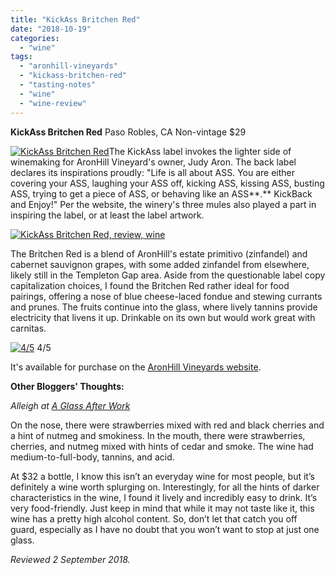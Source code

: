 ```yaml
---
title: "KickAss Britchen Red"
date: "2018-10-19"
categories:
  - "wine"
tags:
  - "aronhill-vineyards"
  - "kickass-britchen-red"
  - "tasting-notes"
  - "wine"
  - "wine-review"
---
```


**KickAss Britchen Red** Paso Robles, CA Non-vintage $29

[![KickAss Britchen Red](http://s3.amazonaws.com/thegourmez-wpmedia/2018/09/Kickass-01-379x500.jpg)](http://s3.amazonaws.com/thegourmez-wpmedia/2018/09/Kickass-01.jpg)The KickAss label invokes the lighter side of winemaking for AronHill Vineyard's owner, Judy Aron. The back label declares its inspirations proudly: "Life is all about ASS. You are either covering your ASS, laughing your ASS off, kicking ASS, kissing ASS, busting ASS, trying to get a piece of ASS, or behaving like an ASS**.** KickBack and Enjoy!" Per the website, the winery's three mules also played a part in inspiring the label, or at least the label artwork.

[![KickAss Britchen Red, review, wine](http://s3.amazonaws.com/thegourmez-wpmedia/2018/09/Kickass-02-500x375.jpg)](http://s3.amazonaws.com/thegourmez-wpmedia/2018/09/Kickass-02.jpg)

The Britchen Red is a blend of AronHill's estate primitivo (zinfandel) and cabernet sauvignon grapes, with some added zinfandel from elsewhere, likely still in the Templeton Gap area. Aside from the questionable label copy capitalization choices, I found the Britchen Red rather ideal for food pairings, offering a nose of blue cheese-laced fondue and stewing currants and prunes. The fruits continue into the glass, where lively tannins provide electricity that livens it up. Drinkable on its own but would work great with carnitas.




<div class="caption">

[![4/5](http://s3.amazonaws.com/thegourmez-wpmedia/2010/11/rating_avocado11.gif)](http://s3.amazonaws.com/thegourmez-wpmedia/2010/11/rating_avocado11.gif) 4/5</div>


It's available for purchase on the [AronHill Vineyards website](https://www.aronhillvineyards.com/product/Britchen-Red).

**Other Bloggers' Thoughts:**

_Alleigh at_ [_A Glass After Work_](http://aglassafterwork.com/blog/?p=4047)

On the nose, there were strawberries mixed with red and black cherries and a hint of nutmeg and smokiness. In the mouth, there were strawberries, cherries, and nutmeg mixed with hints of cedar and smoke. The wine had medium-to-full-body, tannins, and acid.

At $32 a bottle, I know this isn’t an everyday wine for most people, but it’s definitely a wine worth splurging on. Interestingly, for all the hints of darker characteristics in the wine, I found it lively and incredibly easy to drink. It’s very food-friendly. Just keep in mind that while it may not taste like it, this wine has a pretty high alcohol content. So, don’t let that catch you off guard, especially as I have no doubt that you won’t want to stop at just one glass.

_Reviewed 2 September 2018._
